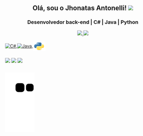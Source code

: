 <h2 align="center"> Olá, sou o Jhonatas Antonelli! <img src="https://raw.githubusercontent.com/tavareshenrique/tavareshenrique/master/gifs/Hi.gif" width="30px"> </h2>
<h3 align="center"> Desenvolvedor back-end | C# | Java | Python </h3>

<div align="center">
  <a href="https://github.com/JhonatasAntonelli">
  <img height="180em" src="https://github-readme-stats.vercel.app/api?username=JhonatasAntonelli&show_icons=true&theme=algolia&include_all_commits=true&count_private=true"/>
  <img height="180em" src="https://github-readme-stats.vercel.app/api/top-langs/?username=JhonatasAntonelli&layout=compact&langs_count=7&theme=algolia"/>
</div>
<!--
<div align="center">
  <a href="https://github.com/JhonatasAntonelli">
  <img width="42%" src="https://github-readme-stats.vercel.app/api?username=JhonatasAntonelli&show_icons=true&theme=algolia&include_all_commits=true&count_private=true"/>
  <img width="50%" src="https://github-readme-stats.vercel.app/api/top-langs/?username=JhonatasAntonelli&layout=compact&langs_count=7&theme=algolia"/>
</div>
-->
<div style="display: inline_block"><br>
  <img align="center" alt="C#" height="30" width="40" src="https://cdn.jsdelivr.net/gh/devicons/devicon/icons/csharp/csharp-original.svg" /> 
  <img align="center" alt="Java" height="30" width="40" src="https://cdn.jsdelivr.net/gh/devicons/devicon/icons/java/java-original.svg" />
  <img align="center" alt="Python" height="30" width="40" src="https://raw.githubusercontent.com/devicons/devicon/master/icons/python/python-original.svg">
</div>

  ###
  
<div> 
 <a href="https://www.linkedin.com/in/jhonatasantonelli/" target="_blank"><img src="https://img.shields.io/badge/-LinkedIn-%230077B5?style=for-the-badge&logo=linkedin&logoColor=white" target="_blank"></a>
  <a href="https://www.instagram.com/jhonatasantonelli/" target="_blank"><img src="https://img.shields.io/badge/-Instagram-%23E4405F?style=for-the-badge&logo=instagram&logoColor=white" target="_blank"></a>
 <a href = "mailto:jonatasantonelli@gmail.com"><img src="https://img.shields.io/badge/Gmail-D14836?style=for-the-badge&logo=gmail&logoColor=white" target="_blank"></a>
</div>
  
##
 
  ![Snake animation](https://github.com/JhonatasAntonelli/JhonatasAntonelli/blob/output/github-contribution-grid-snake.svg)
 


<!--
**JhonatasAntonelli/JhonatasAntonelli** is a ✨ _special_ ✨ repository because its `README.md` (this file) appears on your GitHub profile.

Here are some ideas to get you started:

- 🔭 I’m currently working on ...
- 🌱 I’m currently learning ...
- 👯 I’m looking to collaborate on ...
- 🤔 I’m looking for help with ...
- 💬 Ask me about ...
- 📫 How to reach me: ...
- 😄 Pronouns: ...
- ⚡ Fun fact: ...
-->
